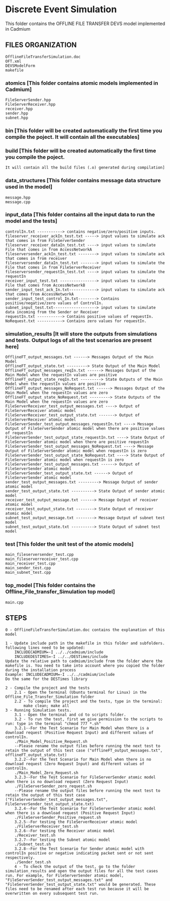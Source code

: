 # Discrete Event Simulation

This folder contains the OFFLINE FILE TRANSFER DEVS model implemented in Cadmium

## FILES ORGANIZATION
	OfflineFileTransferSimulation.doc
	OFT.xml
  	DEVSModelForm
	makefile
### atomics [This folder contains atomic models implemented in Cadmium]
	FileServerSender.hpp
	FileServerReceiver.hpp	
	receiver.hpp
	sender.hpp
	subnet.hpp
### bin [This folder will be created automatically the first time you compile the poject. It will contain all the executables]
### build [This folder will be created automatically the first time you compile the poject.
	It will contain all the build files (.o) generated during compilation]
### data_structures [This folder contains message data structure used in the model]
	message.hpp
	message.cpp
### input_data [This folder contains all the input data to run the model and the tests]
	controlIn.txt -----------> contains negative/zero/positive inputs.
	fileserver_receiver_ackIn_test.txt -----> input values to simulate ack that comes in from FileServerSender 
	fileserver_receiver_dataIn_test.txt ----> input values to simulate File that comes in from AccessNetworkA 
	fileserversender_ackIn_test.txt --------> input values to simulate ack that comes in from receiver 
	fileserversender_dataIn_test.txt -------> input values to simulate the File that comes in from FileServerReceiver
	fileserversender_requestIn_test.txt ----> input values to simulate the requestIn 
	receiver_input_test.txt ----------------> input values to simulate File that comes from AccessNetworkB
	sender_input_test_ack_In.txt------------> input values to simulate ack that comes from AccessNetworkA
	sender_input_test_control_In.txt--------> Contains positive/negative/zero values of ControlIn.
	subnet_input_test.txt-------------------> input values to simulate data incoming from the Sender or Receiver
	requestIn.txt -----------> Contains positive values of requestIn.
	NoRequest.txt -----------> Contains zero values for requestIn.

### simulation_results [It will store the outputs from simulations and tests. Output logs of all the test scenarios are present here]
	OfflineFT_output_messages.txt ------> Messages Output of the Main Model
	OfflineFT_output_state.txt ---------> State Output of the Main Model
	OfflineFT_output_messages_reqIn.txt ------> Messages Output of the Main Model when the requestIn values are positive
	OfflineFT_output_state_reqIn.txt ---------> State Outputs of the Main Model when the requestIn values are positive
	OfflineFT_output_messages_NoRequest.txt ------> Messages Output of the Main Model when the requestIn values are zero
	OfflineFT_output_state_NoRequest.txt ---------> State Outputs of the Main Model when the requestIn values are zero
	FileServerReceiver_test_output_messages.txt ----> Output of FileServerReceiver atomic model
	FileServerReceiver_test_output_state.txt -------> Output of FileServerReceiver atomic model
	FileServerSender_test_output_messages_requestIn.txt ----> Message Output of FileServerSender atomic model when there are positive values of requestIn
	FileServerSender_test_output_state_requestIn.txt ----> State Output of FileServerSender atomic model when there are positive requestIn
	FileServerSender_test_output_messages_NoRequest.txt ----> Message Output of FileServerSender atomic model when requestIn is zero
	FileServerSender_test_output_state_NoRequest.txt ----> State Output of FileServerSender atomic model when requestIn is zero
	FileServerSender_test_output_messages.txt ------> Output of FileServerSender atomic model
	FileServerSender_test_output_state.txt ------> Output of FileServerSender atomic model
	sender_test_output_messages.txt ---------> Message Output of sender atomic model
	sender_test_output_state.txt ----------> State Output of sender atomic model
	receiver_test_output_message.txt ------> Message Output of receiver atomic model
	receiver_test_output_state.txt --------> State Output of receiver atomic model
	subnet_test_output_message.txt --------> Message Output of subnet test model
	subnet_test_output_state.txt ----------> State Output of subnet test model

### test [This folder the unit test of the atomic models]
	main_fileserversender_test.cpp
	main_fileserverreceiver_test.cpp	
	main_receiver_test.cpp
	main_sender_test.cpp
	main_subnet_test.cpp
### top_model [This folder contains the Offline_File_transfer_Simulation top model]	
	main.cpp
## STEPS
	0 - OfflineFileTransferSimulation.doc contains the explanation of this model

	1 - Update include path in the makefile in this folder and subfolders. following lines need to be updated:
		INCLUDECADMIUM=-I ../../cadmium/include
		INCLUDEDESTIMES=-I ../../DESTimes/include
    Update the relative path to cadmium/include from the folder where the makefile is. You need to take into account where you copied the folder during the installation process
	Example: INCLUDECADMIUM=-I ../../cadmium/include
	Do the same for the DESTimes library
	
	2 - Compile the project and the tests
		2.1 - Open the terminal (Ubuntu terminal for Linux) in the Offline_File_Transfer_Simulation folder
		2.2 - To compile the project and the tests, type in the terminal:
			make clean; make all
	3 - Running Simulation tests.
		3.1 - Open the terminal and cd to scripts folder. 
		3.2 - To run the test, first we give permission to the scripts to run: type in the terminal "chmod 777 *.sh" 
	  	3.2.1--For the Test Scenario for Main Model when there is a download request (Positive Request Input) and different values of controlIn.
		./Main_Model_Positive_Request.sh
		--Please rename the output files before running the next test to retain the output of this test case ("offlineFT_output_messages.txt", offlineFT_output_state.txt) 
	  	3.2.2--For the Test Scenario for Main Model when there is no download request (Zero Request Input) and different values of controlIn.
		./Main_Model_Zero_Request.sh
	  	3.2.3--For the Test Scenario for FileServerSender atomic model when there is no download request (Zero Request Input)
		./FileServerSender_zero_request.sh
		--Please rename the output files before running the next test to retain the output of this test case ("FileServerSender_test_output_messages.txt", 		 FileServerSender_test_output_state.txt) 
	  	3.2.4--For the Test Scenario for FileServerSender atomic model when there is a download request (Positive Request Input)
		./FileServerSender_Positive_request.sh
	  	3.2.5--For testing the FileServerReceiver atomic model
		./FileServerReceiver_test.sh
	  	3.2.6--For testing the Receiver atomic model
		./Receiver_test.sh
	  	3.2.7--For testing the Subnet atomic model
		./Subnet_test.sh
	  	3.2.8--For the Test Scenario for Sender atomic model with controlIn positive or negative indicating packet sent or not sent respectively.
		./Sender_test.sh
		4 - To check the output of the test, go to the folder simulation_results and open the output files for all the test cases run. For example, for FileServerSender atomic model, "FileServerSender_test_output_messages.txt" and "FileServerSender_test_output_state.txt" would be generated. These files need to be renamed after each test run because it will be overwritten on every subsequent test run.
